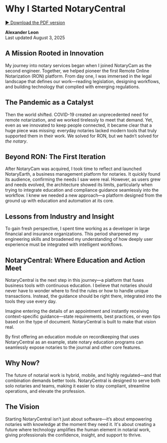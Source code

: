 # Why I Started NotaryCentral

[▶︎ Download the PDF version](/blog-pdf/about.pdf)

**Alexander Leon**  
Last updated August 3, 2025

## A Mission Rooted in Innovation

My journey into notary services began when I joined NotaryCam as the second engineer. Together, we helped pioneer the first Remote Online Notarization (RON) platform. From day one, I was immersed in the legal landscape that defines our work—reading legislation, designing workflows, and building technology that complied with emerging regulations.

## The Pandemic as a Catalyst

Then the world shifted. COVID-19 created an unprecedented need for remote notarization, and we worked tirelessly to meet that demand. Yet, even as we innovated to keep people connected, it became clear that a huge piece was missing: everyday notaries lacked modern tools that truly supported them in their work. We solved for RON, but we hadn’t solved for *the notary*.

## Beyond RON: The First Iteration

After NotaryCam was acquired, I took time to reflect and launched NotaryEarth, a business management platform for notaries. It quickly found its audience, confirming the needs I saw were real. However, as users grew and needs evolved, the architecture showed its limits, particularly when trying to integrate education and compliance guidance seamlessly into the workflow. I knew we needed a new approach—a platform designed from the ground up with education and automation at its core.

## Lessons from Industry and Insight

To gain fresh perspective, I spent time working as a developer in large financial and insurance organizations. This period sharpened my engineering skills and broadened my understanding of how deeply user experience must be integrated with intelligent workflows.

## NotaryCentral: Where Education and Action Meet

NotaryCentral is the next step in this journey—a platform that fuses business tools with continuous education. I believe that notaries should never have to wonder where to find the rules or how to handle unique transactions. Instead, the guidance should be right there, integrated into the tools they use every day.

Imagine entering the details of an appointment and instantly receiving context-specific guidance—state requirements, best practices, or even tips based on the type of document. NotaryCentral is built to make that vision real.

By first offering an education module on recordkeeping that uses NotaryCentral as an example, state notary education programs can seamlessly expose notaries to the journal and other core features.

## Why Now?

The future of notarial work is hybrid, mobile, and highly regulated—and that combination demands better tools. NotaryCentral is designed to serve both solo notaries and teams, making it easier to stay compliant, streamline operations, and elevate the profession.

## The Vision

Starting NotaryCentral isn’t just about software—it’s about empowering notaries with knowledge at the moment they need it. It's about creating a future where technology amplifies the human element in notarial work, giving professionals the confidence, insight, and support to thrive.

